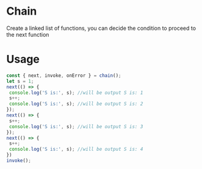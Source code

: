 # Chain

Create a linked list of functions,
you can decide the condition to proceed to the next function


# Usage

```ts
const { next, invoke, onError } = chain();
let s = 1;
next(() => {
 console.log('S is:', s); //will be output S is: 1
 s++;
 console.log('S is:', s); //will be output S is: 2
});
next(() => {
 s++;
 console.log('S is:', s); //will be output S is: 3
});
next(() => {
 s++;
 console.log('S is:', s); //will be output S is: 4
})
invoke();
```
